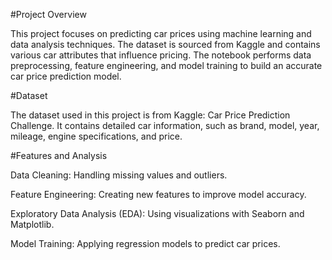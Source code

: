 #Project Overview

This project focuses on predicting car prices using machine learning and data analysis techniques. The dataset is sourced from Kaggle and contains various car attributes that influence pricing. The notebook performs data preprocessing, feature engineering, and model training to build an accurate car price prediction model.

#Dataset

The dataset used in this project is from Kaggle: Car Price Prediction Challenge. It contains detailed car information, such as brand, model, year, mileage, engine specifications, and price.

#Features and Analysis

Data Cleaning: Handling missing values and outliers.

Feature Engineering: Creating new features to improve model accuracy.

Exploratory Data Analysis (EDA): Using visualizations with Seaborn and Matplotlib.

Model Training: Applying regression models to predict car prices.
